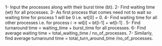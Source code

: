 1- Input the processes along with their burst time (bt).
2- Find waiting time (wt) for all processes.
3- As first process that comes need not to wait so waiting time for process 1 will be 0 i.e. wt[0] = 0.
4- Find waiting time for all other processes i.e. for
process i -> wt[i] = bt[i-1] + wt[i-1] .
5- Find turnaround time = waiting_time + burst_time for all processes.
6- Find average waiting time = total_waiting_time / no_of_processes.
7- Similarly, find average turnaround time = total_turn_around_time /no_of_processes.

